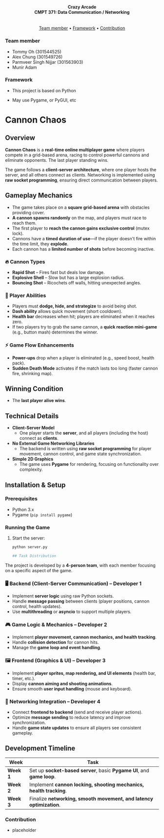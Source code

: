 <h4 align="center">
    Crazy Arcade <br>
    CMPT 371: Data Communication / Networking
    <div align="center">
    <br>
        <!-- <a href=".">
            <img src="https://github.com/sfuosdev/Website/actions/workflows/node.yml/badge.svg"/>
        </a> -->
    </div>
</h4>

<p align="center">
    <a href="#team-member">Team member</a> •
    <a href="#framework">Framework</a> •
    <a href="#contribution">Contribution</a>
</p>

### Team member

- Tommy Oh (301544525)
- Alex Chung (301549726)
- Parmveer Singh Nijjar (301563903)
- Munir Adam

### Framework

- This project is based on Python

- May use Pygame, or PyGUI, etc

# Cannon Chaos

## Overview  
**Cannon Chaos** is a **real-time online multiplayer game** where players compete in a grid-based arena, racing to control powerful cannons and eliminate opponents. The last player standing wins.  

The game follows a **client-server architecture**, where one player hosts the server, and all others connect as clients. Networking is implemented using **raw socket programming**, ensuring direct communication between players.  

## Gameplay Mechanics  

- The game takes place on a **square grid-based arena** with obstacles providing cover.  
- **A cannon spawns randomly** on the map, and players must race to reach them.  
- The first player to **reach the cannon gains exclusive control** (mutex lock).  
- Cannons have a **timed duration of use**—if the player doesn't fire within the time limit, they **explode**.  
- Each cannon has a **limited number of shots** before becoming inactive.  

### 🔥 Cannon Types  
- **Rapid Shot** – Fires fast but deals low damage.  
- **Explosive Shell** – Slow but has a large explosion radius.  
- **Bouncing Shot** – Ricochets off walls, hitting unexpected angles.  

### 🎯 Player Abilities  
- Players must **dodge, hide, and strategize** to avoid being shot.  
- **Dash ability** allows quick movement (short cooldown).  
- **Health bar** decreases when hit; players are eliminated when it reaches zero.  
- If two players try to grab the same cannon, a **quick reaction mini-game** (e.g., button mash) determines the winner.  

### ⚡ Game Flow Enhancements  
- **Power-ups** drop when a player is eliminated (e.g., speed boost, health pack).  
- **Sudden Death Mode** activates if the match lasts too long (faster cannon fire, shrinking map).  

## Winning Condition  
- The **last player alive wins**.  

## Technical Details  

- **Client-Server Model**  
  - One player starts the **server**, and all players (including the host) connect as **clients**.  
- **No External Game Networking Libraries**  
  - The backend is written using **raw socket programming** for player movement, cannon control, and game state synchronization.  
- **Simple 2D Graphics**  
  - The game uses **Pygame** for rendering, focusing on functionality over complexity.  

## Installation & Setup  
### Prerequisites  
- Python 3.x  
- Pygame (`pip install pygame`)  

### Running the Game  
1. Start the server:  
   ```sh
   python server.py

   ## Task Distribution  

The project is developed by a **4-person team**, with each member focusing on a specific aspect of the game.  

### 🖥️ Backend (Client-Server Communication) – **Developer 1**  
- Implement **server logic** using raw Python sockets.  
- Handle **message passing** between clients (player positions, cannon control, health updates).  
- Use **multithreading** or **asyncio** to support multiple players.  

### 🎮 Game Logic & Mechanics – **Developer 2**  
- Implement **player movement, cannon mechanics, and health tracking**.  
- Handle **collision detection** for cannon hits.  
- Manage the **game loop and event handling**.  

### 🖼️ Frontend (Graphics & UI) – **Developer 3**  
- Implement **player sprites, map rendering, and UI elements** (health bar, timer, etc.).  
- Display **cannon aiming and shooting animations**.  
- Ensure smooth **user input handling** (mouse and keyboard).  

### 📡 Networking Integration – **Developer 4**  
- Connect **frontend to backend** (send and receive player actions).  
- Optimize **message sending** to reduce latency and improve synchronization.  
- Handle **game state updates** to ensure all players see consistent gameplay.  

## Development Timeline  

| Week  | Task |
|-------|------|
| **Week 1** | Set up **socket-based server**, basic **Pygame UI**, and **game loop**. |
| **Week 2** | Implement **cannon locking, shooting mechanics, health tracking**. |
| **Week 3** | Finalize **networking, smooth movement, and latency optimization**. |



### Contribution

- placeholder
